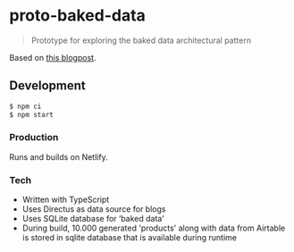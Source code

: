 # proto-baked-data

> Prototype for exploring the baked data architectural pattern

Based on [this blogpost](https://simonwillison.net/2021/Jul/28/baked-data/).

## Development

```bash
$ npm ci
$ npm start
```

### Production

Runs and builds on Netlify.

### Tech

- Written with TypeScript
- Uses Directus as data source for blogs
- Uses SQLite database for ‘baked data’
- During build, 10.000 generated 'products' along with data from Airtable is stored in sqlite database that is available during runtime
